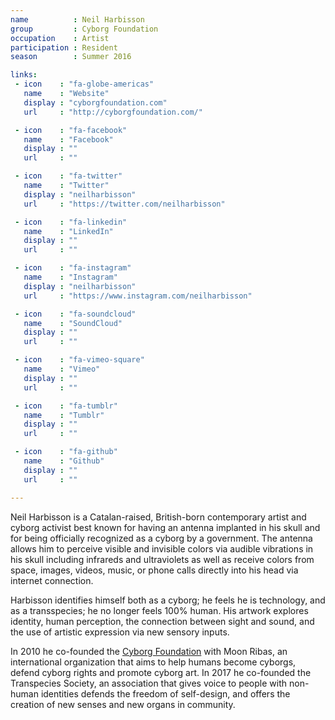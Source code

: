 ```yaml
---
name          : Neil Harbisson
group         : Cyborg Foundation
occupation    : Artist
participation : Resident
season        : Summer 2016

links:
 - icon    : "fa-globe-americas"
   name    : "Website"
   display : "cyborgfoundation.com"
   url     : "http://cyborgfoundation.com/"

 - icon    : "fa-facebook"
   name    : "Facebook"
   display : ""
   url     : ""

 - icon    : "fa-twitter"
   name    : "Twitter"
   display : "neilharbisson"
   url     : "https://twitter.com/neilharbisson"

 - icon    : "fa-linkedin"
   name    : "LinkedIn"
   display : ""
   url     : ""

 - icon    : "fa-instagram"
   name    : "Instagram"
   display : "neilharbisson"
   url     : "https://www.instagram.com/neilharbisson"

 - icon    : "fa-soundcloud"
   name    : "SoundCloud"
   display : ""
   url     : ""

 - icon    : "fa-vimeo-square"
   name    : "Vimeo"
   display : ""
   url     : ""

 - icon    : "fa-tumblr"
   name    : "Tumblr"
   display : ""
   url     : ""

 - icon    : "fa-github"
   name    : "Github"
   display : ""
   url     : ""

---
```

Neil Harbisson is a Catalan-raised, British-born contemporary artist and cyborg activist best known for having an antenna implanted in his skull and for being officially recognized as a cyborg by a government. The antenna allows him to perceive visible and invisible colors via audible vibrations in his skull including infrareds and ultraviolets as well as receive colors from space, images, videos, music, or phone calls directly into his head via internet connection.

Harbisson identifies himself both as a cyborg; he feels he is technology, and as a transspecies; he no longer feels 100% human. His artwork explores identity, human perception, the connection between sight and sound, and the use of artistic expression via new sensory inputs.

In 2010 he co-founded the [Cyborg Foundation](/bio/cyborg-foundation/) with Moon Ribas, an international organization that aims to help humans become cyborgs, defend cyborg rights and promote cyborg art. In 2017 he co-founded the Transpecies Society, an association that gives voice to people with non-human identities defends the freedom of self-design, and offers the creation of new senses and new organs in community.